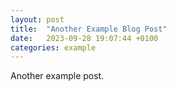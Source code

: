 ```yaml
---
layout: post
title:  "Another Example Blog Post"
date:   2023-09-28 19:07:44 +0100
categories: example
---
```


Another example post.
